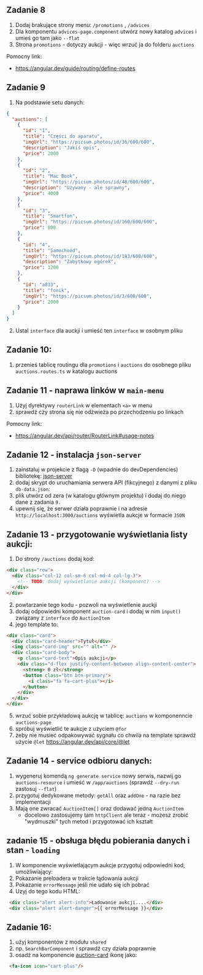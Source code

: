 ## Zadanie 8

1. Dodaj brakujące strony menu: `/promotions` , `/advices`
2. Dla komponentu `advices-page.component` utwórz nowy katalog `advices` i umieś go tam jako `--flat`
3. Strona `promotions` - dotyczy aukcji - więc wrzuć ja do folderu `auctions`

Pomocny link:

- https://angular.dev/guide/routing/define-routes

## Zadanie 9

1. Na podstawie setu danych:
```json
{
  "auctions": [
    {
      "id": "1",
      "title": "Części do aparatu",
      "imgUrl": "https://picsum.photos/id/36/600/600",
      "description": "Jakiś opis",
      "price": 2000
    },
    {
      "id": "2",
      "title": "Mac Book",
      "imgUrl": "https://picsum.photos/id/48/600/600",
      "description": "Używany - ale sprawny",
      "price": 4000
    },
    {
      "id": "3",
      "title": "Smartfon",
      "imgUrl": "https://picsum.photos/id/160/600/600",
      "price": 800
    },
    {
      "id": "4",
      "title": "Samochoód",
      "imgUrl": "https://picsum.photos/id/183/600/600",
      "description": "Zabytkowy ogórek",
      "price": 1200
    },
    {
      "id": "a833",
      "title": "fonik",
      "imgUrl": "https://picsum.photos/id/3/600/600",
      "price": 2000
    }
  ]
}
```

2. Ustal `interface` dla auckji i umieść ten `interface` w osobnym pliku

## Zadanie 10:

1. przenieś tablicę routingu dla  `promotions`  i  `auctions`  do osobnego pliku  `auctions.routes.ts`  w katalogu  auctions 


## Zadanie 11 - naprawa linków w `main-menu`

1. Użyj dyrektywy `routerLink` w elementach `<a>` w menu
2. sprawdź czy strona się nie odżwieża po przechodzeniu po linkach

Pomocny link:

- https://angular.dev/api/router/RouterLink#usage-notes

## Zadanie 12 - instalacja `json-server`

1. zainstaluj w projekcie z flagą `-D` (wpadnie do devDependencies) bibliotekę: [json-server](https://www.npmjs.com/package/json-server)
2. dodaj skrypt do uruchamiania serwera API (fikcyjnego) z danymi z pliku `db-data.json`:
3. plik utwórz od zera (w katalogu głównym projektu) i dodaj do niego dane z zadania `9.`
4. upewnij się, że serwer działa poprawnie i na adresie `http://localhost:3000/auctions` wyświetla aukcje w formacie `JSON`

## Zadanie 13 - przygotowanie wyświetlania listy aukcji:

1. Do strony `/auctions` dodaj kod:
```html
<div class="row">
  <div class="col-12 col-sm-6 col-md-4 col-lg-3">
    <!-- TODO: dodaj wyświetlanie aukcji (komponent) -->
  </div>
</div>
```
2. powtarzanie tego kodu - pozwoli na wyświetlenie auckji
3. dodaj odpowiedni komponent `auction-card` i dodaj w nim `input()` związany z `interface` do `AuctionItem`
4. jego template to:
```html
<div class="card">
  <div class="card-header">Tytuł</div>
  <img class="card-img" src="" alt="" />
  <div class="card-body">
    <p class="card-text">Opis aukcji</p>
    <div class="d-flex justify-content-between align-content-center">
      <strong> 0 zł</strong>
      <button class="btn btn-primary">
        <i class="fa fa-cart-plus"></i>
      </button>
    </div>
  </div>
</div>
```
5. wrzuć sobie przykładową aukcję w tablicę: `auctions` w komponenncie `auctions-page`
6. spróbuj wyświetlić te aukcje z użyciem `@for`
7. żeby nie musieć odpakowywać sygnału co chwila na template sprawdź użycie `@let`
   https://angular.dev/api/core/@let


## Zadanie 14 - service odbioru danych:

1. wygeneruj komendą `ng generate service` nowy serwis, nazwij go `auctions-resource` i umieść w `/app/auctions` (sprawdź `--dry-run` zastosuj `--flat`)
2. przygotuj dedykowane metody: `getAll` oraz `addOne` - na razie bez implementacji
3. Mają one zwracać `AuctionItem[]` oraz dodawać jedną `AuctionItem`
   - docelowo zastosujemy tam `httpClient` ale teraz - możesz zrobić "wydmuszki" tych metod i przygotować ich kształt



## zadanie 15 - obsługa błędu pobierania danych i stan - `loading`

1. W komponencie wyświetlającym aukcje przygotuj odpowiedni kod, umożliwiający:
2. Pokazanie preloadera w trakcie łądowania aukcji
3. Pokazanie `errorMessage` jeśli nie udało się ich pobrać
4. Uzyj do tego kodu HTML:
```html
 <div class="alert alert-info">Ładowanie aukcji....</div>
 <div class="alert alert-danger">{{ errorMessage }}</div>
 ```

## Zadanie 16:
1. użyj komponentów z modułu `shared` 
2. np.  `SearchBarComponent`  i sprawdź czy działa poprawnie
3. osadź na komponencie [auction-card](./src/app/auctions/auction-card.component.ts)  ikonę jako:
```html
 <fa-icon icon="cart-plus"/> 
```